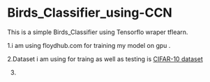 # Birds_Classifier_using-CCN
This is a simple Birds_Classifier using Tensorflo wraper tflearn.


1.i am using  floydhub.com for training my model on gpu .

2.Dataset i am using for traing as well as testing is [CIFAR-10 dataset](https://www.cs.toronto.edu/~kriz/cifar.html)

3.


